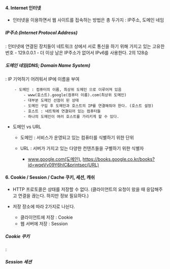 #### 4. Internet 인터넷

- 인터넷을 이용하면서 웹 사이트를 접속하는 방법은 총 두가지 : IP주소, 도메인 네임
    
##### IP주소 (Internet Protocol Address)
: 인터넷에 연결된 장치들이 네트워크 상에서 서로 통신을 하기 위해 가지고 있는 고유한 번호
        - 129.0.0.1
        - 더 이상 남은 IP주소가 없어서 IPv6를 사용한다. 2의 128승
    
##### 도메인 네임(DNS; Domain Name System) 
: IP 기억하기 어려워서 IP에 이름을 부여

        - 도메인 : 컴퓨터의 이름, 최상위 도메인 으로 이루어져 있음
            - www(호스트).google(컴퓨터 이름).com(최상위 도메인)
            - 대부분 도메인 선점이 된 상태
            - 도메인 구입 후 도메인과 호스트의 IP를 연결해줘야 한다. (호스트 설정)
            - 호스트 : 네트웍에 연결되어 있는 컴퓨터들
            - 하나의 도메인이 여러 호스트를 가리키게 할 수 있다.
            
- 도메인 vs URL

    - 도메인 : 서비스가 운영되고 있는 컴퓨터를 식별하기 위한 단위
    - URL : 서버가 가지고 있는 다양한 컨텐츠들을 구별하기 위한 식별자

        - www.google.com(도메인), https://books.google.co.kr/books?id=wqeVv09Y6hIC&printsec(URL)

        
#### 6. Cookie / Session / Cache 쿠키, 세션, 캐쉬

- HTTP 프로토콜은 상태를 저장할 수 없다. (클라이언트의 요청이 왔을 때 응답해주고 연결을 끊는다. 하지만 정보 필요하다.)

- 저장 장소에 따라 2가지로 나뉜다.
    - 클라이언트에 저장 : Cookie
    - 웹 서버에 저장 : Session
    
##### Cookie 쿠키 
: 

##### Session 세션
